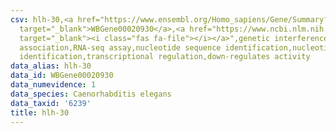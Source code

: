 ```yaml
---
csv: hlh-30,<a href="https://www.ensembl.org/Homo_sapiens/Gene/Summary?db=core;g=WBGene00020930"
  target="_blank">WBGene00020930</a>,<a href="https://www.ncbi.nlm.nih.gov/pubmed/27496166"
  target="_blank"><i class="fas fa-file"></i></a>",genetic interference,functional
  association,RNA-seq assay,nucleotide sequence identification,nucleotide sequence
  identification,transcriptional regulation,down-regulates activity
data_alias: hlh-30
data_id: WBGene00020930
data_numevidence: 1
data_species: Caenorhabditis elegans
data_taxid: '6239'
title: hlh-30
---
```

